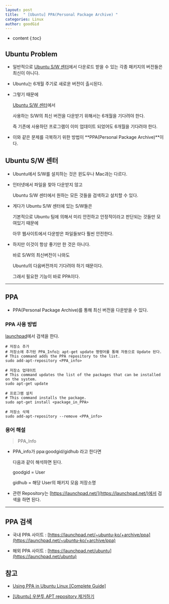 ```yaml
---
layout: post
title:  " [Ubuntu] PPA(Personal Package Archive) "
categories: Linux
author: goodGid
---
```

* content
{:toc}

## Ubuntu Problem

* 일반적으로 [Ubuntu S/W 센터](https://ubuntu.com/blog/tag/ubuntu-software-center)에서 다운로드 받을 수 있는 각종 패키지의 버전들은 최신이 아니다.

* Ubuntu는 6개월 주기로 새로운 버전이 출시된다.

* 그렇기 때문에 

  [Ubuntu S/W 센터](https://ubuntu.com/blog/tag/ubuntu-software-center)에서 

  사용하는 S/W의 최신 버전을 다운받기 위해서는 6개월을 기다려야 한다.

  즉 기존에 사용하던 프로그램이 이미 업데이트 되었어도 6개월을 기다려야 한다.

* 이와 같은 문제를 극복하기 위한 방법이 **PPA(Personal Package Archive)**이다. 





## Ubuntu S/W 센터

* Ubuntu에서 S/W를 설치하는 것은 윈도우나 Mac과는 다르다. 

* 인터넷에서 파일을 찾아 다운받지 않고 

  Ubuntu S/W 센터에서 원하는 모든 것들을 검색하고 설치할 수 있다.

* 게다가 Ubuntu S/W 센터에 있는 S/W들은 

  기본적으로 Ubuntu 팀에 의해서 미리 안전하고 안정적이라고 판단되는 것들만 모여있기 때문에

  아무 웹사이트에서 다운받은 파일들보다 훨씬 안전한다.

* 하지만 이것이 항상 좋기만 한 것은 아니다.

  바로 S/W의 최신버전이 나와도 

  Ubuntu의 다음버전까지 기다려야 하기 때문이다.

  그래서 필요한 기능이 바로 PPA이다.


---


## PPA

* PPA(Personal Package Archive)를 통해 최신 버전을 다운받을 수 있다.


### PPA 사용 방법


[launchpad](https://launchpad.net/)에서 검색을 한다.
  



``` shell
# 저장소 추가
# 저장소에 추가된 PPA_Info는 apt-get update 명령어를 통해 자동으로 Update 된다.
# This command adds the PPA repository to the list.
sudo add-apt-repository <PPA_info> 

# 저장소 업데이트
# This command updates the list of the packages that can be installed on the system.
sudo apt-get update

# 프로그램 설치
# This command installs the package.
sudo apt-get install <package_in_PPA>

# 저장소 삭제
sudo add-apt-repository --remove <PPA_info>
```


### 용어 해설

> PPA_Info

* PPA_info가 ppa:goodgid/gidhub 라고 한다면 

  다음과 같이 해석하면 된다.

  goodgid = User

  gidhub = 해당 User의 패키지 모음 저장소명

* 관련 Repository는 [https://launchpad.net/](https://launchpad.net/)에서 검색을 하면 된다.




---

## PPA 검색

* 국내 PPA 사이트 : [https://launchpad.net/~ubuntu-ko/+archive/ppa](https://launchpad.net/~ubuntu-ko/+archive/ppa)

* 해외 PPA 사이트 : [https://launchpad.net/ubuntu](https://launchpad.net/ubuntu)





## 참고

* [Using PPA in Ubuntu Linux [Complete Guide]](https://itsfoss.com/ppa-guide/)

* [[Ubuntu] 우분투 APT repository 제거하기](https://m.blog.naver.com/PostView.nhn?blogId=opusk&logNo=220986301109&proxyReferer=https:%2F%2Fwww.google.com%2F)